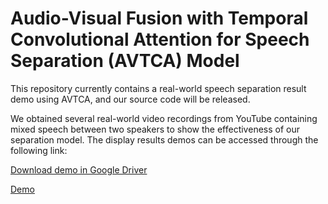# Audio-Visual Fusion with Temporal Convolutional Attention for Speech Separation  (AVTCA) Model
This repository  currently contains  a real-world speech separation result demo using AVTCA,  and our source code  will be released.

We obtained several real-world video recordings from YouTube containing mixed speech between two speakers to show the effectiveness of our separation model. The display results demos can be accessed through the following link: 

[Download demo in Google Driver](https://drive.google.com/file/d/116vKaQoo7qt7DtPUoUqh7kfCq1JrjLHr/view?usp=sharing)

[Demo](https://www.youtube.com/watch?v=SiijS_9hPkM)
